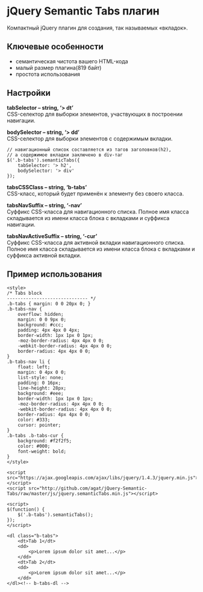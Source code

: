 # jQuery Semantic Tabs плагин

Компактный jQuery плагин для создания, так называемых «вкладок».

## Ключевые особенности

* семантическая чистота вашего HTML-кода
* малый размер плагина(819 байт)
* простота использования

## Настройки

**tabSelector – string, ‘> dt’**  
CSS-селектор для выборки элементов, участвующих в построении навигации.

**bodySelector – string, ‘> dd’**  
CSS-селектор для выборки элементов c содержимым вкладки.

    // навигационный список составляется из тагов заголовков(h2),
    // а содержимое вкладки заключено в div-таг
    $('.b-tabs').semanticTabs({
    	tabSelector: '> h2',
    	bodySelector: '> div'
    });

**tabsCSSClass – string, ‘b-tabs’**  
CSS-класс, который будет применён к элементу без своего класса.

**tabsNavSuffix – string, ‘-nav’**  
Суффикс CSS-класса для навигационного списка. Полное имя класса складывается из имени класса блока с вкладками и суффикса навигации.

**tabsNavActiveSuffix – string, ‘-cur’**  
Суффикс CSS-класса для активной вкладки навигационного списка. Полное имя класса складывается из имени класса блока с вкладками и суффикса активной вкладки.

## Пример использования

	<style>
	/* Tabs block
	------------------------------ */
	.b-tabs { margin: 0 0 20px 0; }
	.b-tabs-nav {
		overflow: hidden;
		margin: 0 0 9px 0;
		background: #ccc;
		padding: 4px 4px 0 4px;
		border-width: 1px 1px 0 1px;
		-moz-border-radius: 4px 4px 0 0;
		-webkit-border-radius: 4px 4px 0 0;
		border-radius: 4px 4px 0 0;
	}
	.b-tabs-nav li {
		float: left;
		margin: 0 4px 0 0;
		list-style: none;
		padding: 0 16px;
		line-height: 28px;
		background: #eee;
		border-width: 1px 1px 0 1px;
		-moz-border-radius: 4px 4px 0 0;
		-webkit-border-radius: 4px 4px 0 0;
		border-radius: 4px 4px 0 0;
		color: #333;
		cursor: pointer;
	}
	.b-tabs .b-tabs-cur {
		background: #f2f2f5;
		color: #000;
		font-weight: bold;
	}
	</style>

	<script src="https://ajax.googleapis.com/ajax/libs/jquery/1.4.3/jquery.min.js"></script>	
	<script src="http://github.com/agat/jQuery-Semantic-Tabs/raw/master/js/jquery.semanticTabs.min.js"></script>
	
	<script>
	$(function() {
		$('.b-tabs').semanticTabs();
	});
	</script>
	
	<dl class="b-tabs">
		<dt>Tab 1</dt>
		<dd>
			<p>Lorem ipsum dolor sit amet...</p>
		</dd>
		<dt>Tab 2</dt>
		<dd>
			<p>Lorem ipsum dolor sit amet...</p>
		</dd>
	</dl><!-- b-tabs-dl -->